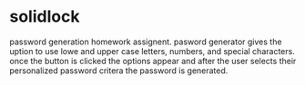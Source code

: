 # solidlock
password generation homework assignent. pasword generator gives the uption to use lowe and upper case letters, numbers, and special characters. once the button is clicked the options appear and after the user selects their personalized password critera the password is generated. 
